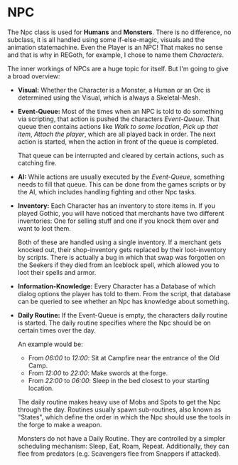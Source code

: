 # NPC

The Npc class is used for **Humans** and **Monsters**. There is no
difference, no subclass, it is all handled using some if-else-magic,
visuals and the animation statemachine. Even the Player is an NPC! That
makes no sense and that is why in REGoth, for example, I chose to name
them _Characters_.

The inner workings of NPCs are a huge topic for itself. But I'm going to
give a broad overview:

- **Visual:** Whether the Character is a Monster, a Human or an Orc is
  determined using the Visual, which is always a Skeletal-Mesh.

- **Event-Queue:** Most of the times when an NPC is told to do
  something via scripting, that action is pushed the characters
  _Event-Queue_. That queue then contains actions like _Walk to some
  location_, _Pick up that item_, _Attach the player_, which are all
  played back in order. The next action is started, when the action in
  front of the queue is completed.

  That queue can be interrupted and cleared by certain actions, such
  as catching fire.

- **AI:** While actions are usually executed by the _Event-Queue_,
  something needs to fill that queue. This can be done from the games
  scripts or by the AI, which includes handling fighting and other Npc
  tasks.

- **Inventory:** Each Character has an inventory to store items in. If
  you played Gothic, you will have noticed that merchants have two
  different inventories: One for selling stuff and one if you knock
  them over and want to loot them.

  Both of these are handled using a single inventory. If a merchant
  gets knocked out, their shop-inventory gets replaced by their
  loot-inventory by scripts. There is actually a bug in which that
  swap was forgotten on the Seekers if they died from an Iceblock
  spell, which allowed you to loot their spells and armor.

- **Information-Knowledge:** Every Character has a Database of which
  dialog options the player has told to them. From the script, that
  database can be queried to see whether an Npc has knowledge about
  something.

- **Daily Routine:** If the Event-Queue is empty, the characters daily
  routine is started. The daily routine specifies where the Npc should
  be on certain times over the day.

  An example would be:

  - From _06:00_ to _12:00_: Sit at Campfire near the entrance of
    the Old Camp.
  - From _12:00_ to _22:00_: Make swords at the forge.
  - From _22:00_ to _06:00_: Sleep in the bed closest to your
    starting location.

  The daily routine makes heavy use of Mobs and Spots to get the Npc
  through the day. Routines usually spawn sub-routines, also known as
  "States", which define the order in which the Npc should use the
  tools in the forge to make a weapon.

  Monsters do not have a Daily Routine. They are controlled by a
  simpler scheduling mechanism: Sleep, Eat, Roam, Repeat.
  Additionally, they can flee from predators (e.g. Scavengers flee
  from Snappers if attacked).
